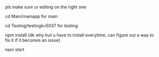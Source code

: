 pls make sure ur editing on the right one

cd Main/mainapp for main 

cd Testing/testingkv5037 for testing 

npm install (dk why but u have to install everytime, can figure out a way to fix it if it becomes an issue)

npm start

